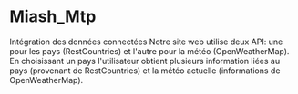 # Miash_Mtp
Intégration des données connectées
Notre site web utilise deux API: une pour les pays (RestCountries) et l'autre pour la météo (OpenWeatherMap).
En choisissant un pays l'utilisateur obtient plusieurs information liées au pays (provenant de RestCountries) et la météo actuelle 
(informations de OpenWeatherMap).
